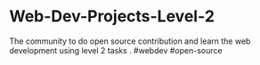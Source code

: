 # Web-Dev-Projects-Level-2
The community to do open source contribution and learn the web development using level 2 tasks . #webdev #open-source 

